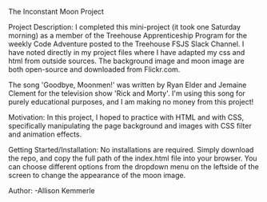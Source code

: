The Inconstant Moon Project

Project Description:
I completed this mini-project (it took one Saturday morning) as a member of the Treehouse Apprenticeship Program for the weekly Code Adventure posted to the Treehouse FSJS Slack Channel. I have noted directly in my project files where I have adapted my css and html from outside sources. The background image and moon image are both open-source and downloaded
from Flickr.com.

The song 'Goodbye, Moonmen!' was written by Ryan Elder and Jemaine Clement for the television show 'Rick and Morty'. I'm using this song for purely educational purposes, and I am making no money from this project!

Motivation:
In this project, I hoped to practice with HTML and with CSS, specifically manipulating the page background and images with CSS filter and animation effects.

Getting Started/Installation:
No installations are required. Simply download the repo, and copy the full path of the index.html file into your browser. You can choose different options from the dropdown menu on the leftside of the screen to change the appearance of the moon image.

Author:
-Allison Kemmerle
